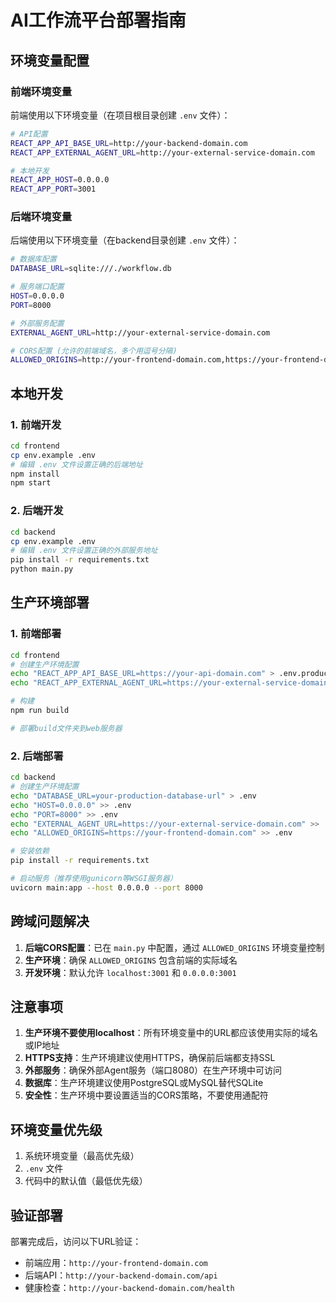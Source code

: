 # AI工作流平台部署指南

## 环境变量配置

### 前端环境变量

前端使用以下环境变量（在项目根目录创建 `.env` 文件）：

```bash
# API配置
REACT_APP_API_BASE_URL=http://your-backend-domain.com
REACT_APP_EXTERNAL_AGENT_URL=http://your-external-service-domain.com

# 本地开发
REACT_APP_HOST=0.0.0.0
REACT_APP_PORT=3001
```

### 后端环境变量

后端使用以下环境变量（在backend目录创建 `.env` 文件）：

```bash
# 数据库配置
DATABASE_URL=sqlite:///./workflow.db

# 服务端口配置
HOST=0.0.0.0
PORT=8000

# 外部服务配置
EXTERNAL_AGENT_URL=http://your-external-service-domain.com

# CORS配置 (允许的前端域名，多个用逗号分隔)
ALLOWED_ORIGINS=http://your-frontend-domain.com,https://your-frontend-domain.com
```

## 本地开发

### 1. 前端开发

```bash
cd frontend
cp env.example .env
# 编辑 .env 文件设置正确的后端地址
npm install
npm start
```

### 2. 后端开发

```bash
cd backend
cp env.example .env
# 编辑 .env 文件设置正确的外部服务地址
pip install -r requirements.txt
python main.py
```

## 生产环境部署

### 1. 前端部署

```bash
cd frontend
# 创建生产环境配置
echo "REACT_APP_API_BASE_URL=https://your-api-domain.com" > .env.production
echo "REACT_APP_EXTERNAL_AGENT_URL=https://your-external-service-domain.com" >> .env.production

# 构建
npm run build

# 部署build文件夹到web服务器
```

### 2. 后端部署

```bash
cd backend
# 创建生产环境配置
echo "DATABASE_URL=your-production-database-url" > .env
echo "HOST=0.0.0.0" >> .env
echo "PORT=8000" >> .env
echo "EXTERNAL_AGENT_URL=https://your-external-service-domain.com" >> .env
echo "ALLOWED_ORIGINS=https://your-frontend-domain.com" >> .env

# 安装依赖
pip install -r requirements.txt

# 启动服务（推荐使用gunicorn等WSGI服务器）
uvicorn main:app --host 0.0.0.0 --port 8000
```

## 跨域问题解决

1. **后端CORS配置**：已在 `main.py` 中配置，通过 `ALLOWED_ORIGINS` 环境变量控制
2. **生产环境**：确保 `ALLOWED_ORIGINS` 包含前端的实际域名
3. **开发环境**：默认允许 `localhost:3001` 和 `0.0.0.0:3001`

## 注意事项

1. **生产环境不要使用localhost**：所有环境变量中的URL都应该使用实际的域名或IP地址
2. **HTTPS支持**：生产环境建议使用HTTPS，确保前后端都支持SSL
3. **外部服务**：确保外部Agent服务（端口8080）在生产环境中可访问
4. **数据库**：生产环境建议使用PostgreSQL或MySQL替代SQLite
5. **安全性**：生产环境中要设置适当的CORS策略，不要使用通配符

## 环境变量优先级

1. 系统环境变量（最高优先级）
2. `.env` 文件
3. 代码中的默认值（最低优先级）

## 验证部署

部署完成后，访问以下URL验证：

- 前端应用：`http://your-frontend-domain.com`
- 后端API：`http://your-backend-domain.com/api`
- 健康检查：`http://your-backend-domain.com/health` 